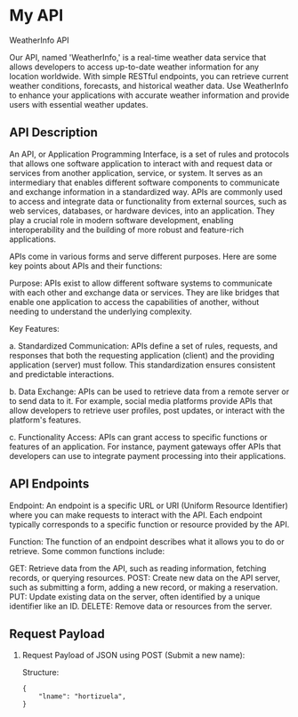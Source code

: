 # My API

WeatherInfo API

Our API, named 'WeatherInfo,' is a real-time weather data service that allows developers to access up-to-date weather information for any location worldwide. With simple RESTful endpoints, you can retrieve current weather conditions, forecasts, and historical weather data. Use WeatherInfo to enhance your applications with accurate weather information and provide users with essential weather updates.

## API Description

An API, or Application Programming Interface, is a set of rules and protocols that allows one software application to interact with and request data or services from another application, service, or system. It serves as an intermediary that enables different software components to communicate and exchange information in a standardized way. APIs are commonly used to access and integrate data or functionality from external sources, such as web services, databases, or hardware devices, into an application. They play a crucial role in modern software development, enabling interoperability and the building of more robust and feature-rich applications.

APIs come in various forms and serve different purposes. Here are some key points about APIs and their functions:

Purpose: APIs exist to allow different software systems to communicate with each other and exchange data or services. They are like bridges that enable one application to access the capabilities of another, without needing to understand the underlying complexity.

Key Features:

a. Standardized Communication: APIs define a set of rules, requests, and responses that both the requesting application (client) and the providing application (server) must follow. This standardization ensures consistent and predictable interactions.

b. Data Exchange: APIs can be used to retrieve data from a remote server or to send data to it. For example, social media platforms provide APIs that allow developers to retrieve user profiles, post updates, or interact with the platform's features.

c. Functionality Access: APIs can grant access to specific functions or features of an application. For instance, payment gateways offer APIs that developers can use to integrate payment processing into their applications.

## API Endpoints

Endpoint: An endpoint is a specific URL or URI (Uniform Resource Identifier) where you can make requests to interact with the API. Each endpoint typically corresponds to a specific function or resource provided by the API.

Function: The function of an endpoint describes what it allows you to do or retrieve. Some common functions include:

GET: Retrieve data from the API, such as reading information, fetching records, or querying resources.
POST: Create new data on the API server, such as submitting a form, adding a new record, or making a reservation.
PUT: Update existing data on the server, often identified by a unique identifier like an ID.
DELETE: Remove data or resources from the server.

## Request Payload

1. Request Payload of JSON using POST (Submit a new name):

    Structure:
    ```
    {
        "lname": "hortizuela",
    }
    ```
